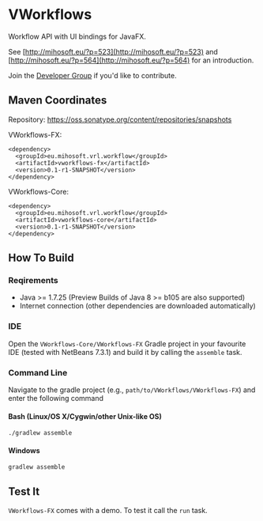 VWorkflows
==============

Workflow API with UI bindings for JavaFX.

See [http://mihosoft.eu/?p=523](http://mihosoft.eu/?p=523) and [http://mihosoft.eu/?p=564](http://mihosoft.eu/?p=564) 
for an introduction.

Join the [Developer Group](https://groups.google.com/forum/#!forum/vrl-developers) if you'd like to contribute.

## Maven Coordinates

Repository: https://oss.sonatype.org/content/repositories/snapshots

VWorkflows-FX:

    <dependency>
      <groupId>eu.mihosoft.vrl.workflow</groupId>
      <artifactId>vworkflows-fx</artifactId>
      <version>0.1-r1-SNAPSHOT</version>
    </dependency>

VWorkflows-Core:

    <dependency>
      <groupId>eu.mihosoft.vrl.workflow</groupId>
      <artifactId>vworkflows-core</artifactId>
      <version>0.1-r1-SNAPSHOT</version>
    </dependency>


## How To Build

### Reqirements

- Java >= 1.7.25 (Preview Builds of Java 8 >= b105 are also supported)
- Internet connection (other dependencies are downloaded automatically)


### IDE

Open the `VWorkflows-Core/VWorkflows-FX` Gradle project in your favourite IDE (tested with NetBeans 7.3.1) and build it
by calling the `assemble` task.

### Command Line

Navigate to the gradle project (e.g., `path/to/VWorkflows/VWorkflows-FX`) and enter the following command

#### Bash (Linux/OS X/Cygwin/other Unix-like OS)

    ./gradlew assemble
    
#### Windows

    gradlew assemble
    
## Test It

`VWorkflows-FX` comes with a demo. To test it call the `run` task.
